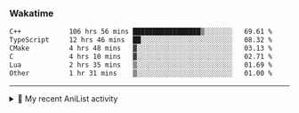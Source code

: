 ### Wakatime
<!--START_SECTION:waka-->

```txt
C++            106 hrs 56 mins █████████████████▒░░░░░░░   69.61 %
TypeScript     12 hrs 46 mins  ██░░░░░░░░░░░░░░░░░░░░░░░   08.32 %
CMake          4 hrs 48 mins   ▓░░░░░░░░░░░░░░░░░░░░░░░░   03.13 %
C              4 hrs 10 mins   ▓░░░░░░░░░░░░░░░░░░░░░░░░   02.71 %
Lua            2 hrs 35 mins   ▒░░░░░░░░░░░░░░░░░░░░░░░░   01.69 %
Other          1 hr 31 mins    ▒░░░░░░░░░░░░░░░░░░░░░░░░   01.00 %
```

<!--END_SECTION:waka-->

<!--
<h4>Leetcode</h4>

![Leetcode](https://leetcard.jacoblin.cool/f01zy?ext=heatmap)
-->

---

<details>
  <summary>🌸 My recent AniList activity</summary>

  <!-- ANILIST_ACTIVITY:start -->

-   📺 Completed [The Eminence in Shadow Season 2](https://anilist.co/anime/161964) (00:06 04 July 2025)
-   📺 Completed [The Eminence in Shadow](https://anilist.co/anime/130298) (23:44 02 July 2025)
-   📺 Plans to watch [Mushoku Tensei III: Isekai Ittara Honki Dasu](https://anilist.co/anime/178789) (07:57 29 June 2025)
-   📺 Completed [Mushoku Tensei: Jobless Reincarnation Season 2 Part 2](https://anilist.co/anime/166873) (07:57 29 June 2025)
-   📺 Completed [Mushoku Tensei: Jobless Reincarnation Season 2](https://anilist.co/anime/146065) (16:01 28 June 2025)

  <!-- ANILIST_ACTIVITY:end -->
</details>
